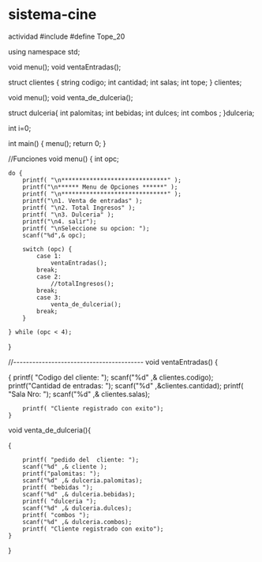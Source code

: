 # sistema-cine
actividad
#include <iostream>
#define Tope_20
 
using namespace std;
 
void menu();
void ventaEntradas();

struct clientes {
    string codigo;
    int cantidad;
    int salas;
    int tope;
} clientes;
 
 void menu();
 void venta_de_dulceria();
 
 struct dulceria{
 	int palomitas;
 	int bebidas;
 	int dulces;
 	int combos ;
 }dulceria;
 
int i=0;
 
int main() {
    menu();
    return 0;
}
 
//Funciones
void menu() {
    int opc;
 
    do {
        printf( "\n******************************" );
        printf("\n****** Menu de Opciones ******" );
        printf( "\n******************************" );
        printf("\n1. Venta de entradas" );
        printf( "\n2. Total Ingresos" );
        printf( "\n3. Dulceria" );
        printf("\n4. salir");
        printf( "\nSeleccione su opcion: ");
        scanf("%d",& opc);
 
        switch (opc) {
            case 1:
                ventaEntradas();
            break;
            case 2:
                //totalIngresos();
            break;
            case 3:
            	venta_de_dulceria();
            break;
        }
 
    } while (opc < 4);
 
}
 
//-----------------------------------------
void ventaEntradas() {
	
  {
        printf( "Codigo del cliente: ");
        scanf("%d" ,& clientes.codigo);
        printf("Cantidad de entradas: ");
        scanf("%d" ,&clientes.cantidad);
        printf( "Sala Nro: ");
        scanf("%d" ,& clientes.salas);
        
        printf( "Cliente registrado con exito");
    }
    
void venta_de_dulceria(){
	
  {  
  
        printf( "pedido del  cliente: ");
        scanf("%d" ,& cliente );
        printf("palomitas: ");
        scanf("%d" ,& dulceria.palomitas);
        printf( "bebidas ");
        scanf("%d" ,& dulceria.bebidas);
        printf( "dulceria ");
        scanf("%d" ,& dulceria.dulces);
        printf( "combos ");
        scanf("%d" ,& dulceria.combos);
        printf( "Cliente registrado con exito");
    }
}
